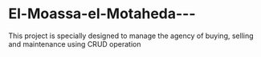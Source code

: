 # El-Moassa-el-Motaheda---
This project is specially designed to manage the agency of buying, selling and maintenance using CRUD operation
